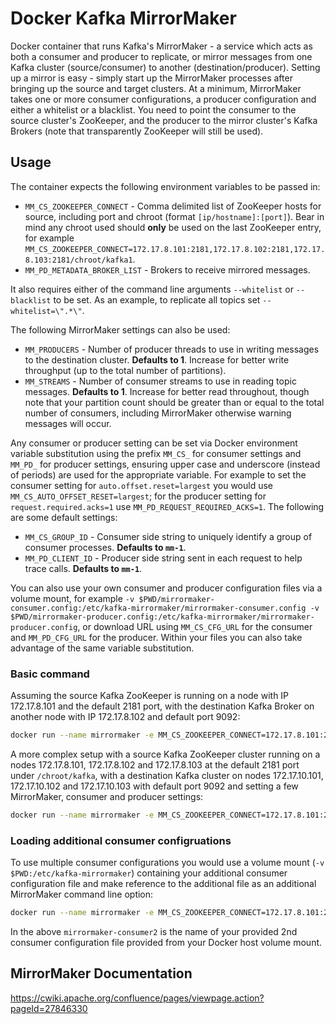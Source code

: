 # Docker Kafka MirrorMaker
Docker container that runs Kafka's MirrorMaker - a service which acts as both a consumer and producer to replicate, or mirror messages from one Kafka cluster (source/consumer) to another (destination/producer). Setting up a mirror is easy - simply start up the MirrorMaker processes after bringing up the source and target clusters. At a minimum, MirrorMaker takes one or more consumer configurations, a producer configuration and either a whitelist or a blacklist. You need to point the consumer to the source cluster's ZooKeeper, and the producer to the mirror cluster's Kafka Brokers (note that transparently ZooKeeper will still be used).

## Usage
The container expects the following environment variables to be passed in:

- `MM_CS_ZOOKEEPER_CONNECT` - Comma delimited list of ZooKeeper hosts for source, including port and chroot (format `[ip/hostname]:[port]`). Bear in mind any chroot used should **only** be used on the last ZooKeeper entry, for example `MM_CS_ZOOKEEPER_CONNECT=172.17.8.101:2181,172.17.8.102:2181,172.17.8.103:2181/chroot/kafka1`.
- `MM_PD_METADATA_BROKER_LIST` - Brokers to receive mirrored messages.

It also requires either of the command line arguments `--whitelist` or `--blacklist` to be set. As an example, to replicate all topics set `--whitelist=\".*\"`.

The following MirrorMaker settings can also be used:
- `MM_PRODUCERS` - Number of producer threads to use in writing messages to the destination cluster. **Defaults to 1**. Increase for better write throughput (up to the total number of partitions).
- `MM_STREAMS` - Number of consumer streams to use in reading topic messages. **Defaults to 1**. Increase for better read throughout, though note that your partition count should be greater than or equal to the total number of consumers, including MirrorMaker otherwise warning messages will occur.

Any consumer or producer setting can be set via Docker environment variable substitution using the prefix `MM_CS_` for consumer settings and `MM_PD_` for producer settings, ensuring upper case and underscore (instead of periods) are used for the appropriate variable. For example to set the consumer setting for `auto.offset.reset=largest` you would use `MM_CS_AUTO_OFFSET_RESET=largest`; for the producer setting for `request.required.acks=1` use `MM_PD_REQUEST_REQUIRED_ACKS=1`. The following are some default settings:

- `MM_CS_GROUP_ID` - Consumer side string to uniquely identify a group of consumer processes. **Defaults to `mm-1`**.
- `MM_PD_CLIENT_ID` - Producer side string sent in each request to help trace calls. **Defaults to `mm-1`**.

You can also use your own consumer and producer configuration files via a volume mount, for example `-v $PWD/mirrormaker-consumer.config:/etc/kafka-mirrormaker/mirrormaker-consumer.config -v $PWD/mirrormaker-producer.config:/etc/kafka-mirrormaker/mirrormaker-producer.config`, or download URL using `MM_CS_CFG_URL` for the consumer and `MM_PD_CFG_URL` for the producer. Within your files you can also take advantage of the same variable substitution.

### Basic command
Assuming the source Kafka ZooKeeper is running on a node with IP 172.17.8.101 and the default 2181 port, with the destination Kafka Broker on another node with IP 172.17.8.102 and default port 9092:

```sh
docker run --name mirrormaker -e MM_CS_ZOOKEEPER_CONNECT=172.17.8.101:2181 -e MM_PD_METADATA_BROKER_LIST=172.17.8.102:9092 cgswong/mirrormaker-ssh --whitelist=\".*\"
```

A more complex setup with a source Kafka ZooKeeper cluster running on a nodes 172.17.8.101, 172.17.8.102 and 172.17.8.103 at the default 2181 port under `/chroot/kafka`, with a destination Kafka cluster on nodes 172.17.10.101, 172.17.10.102 and 172.17.10.103 with default port 9092 and setting a few MirrorMaker, consumer and producer settings:

```sh
docker run --name mirrormaker -e MM_CS_ZOOKEEPER_CONNECT=172.17.8.101:2181,172.17.8.102:2181,172.17.8.103:2181/chroot/kafka -e MM_PD_METADATA_BROKER_LIST=172.17.10.101:9092,172.17.10.102:9092,172.17.10.103:9092 -e MM_STREAMS=3 -e MM_PRODUCERS=3 -e MM_CS_GROUP_ID=mirrormaker -e MM_PD_CLIENT_ID=mirrormaker -e MM_PD_REQUEST_REQUIRED_ACKS=1 cgswong/mirrormaker-ssh --whitelist=\"mm-test,metrics\"
```

### Loading additional consumer configruations
To use multiple consumer configurations you would use a volume mount (`-v $PWD:/etc/kafka-mirrormaker`) containing your additional consumer configuration file and make reference to the additional file as an additional MirrorMaker command line option:

```sh
docker run --name mirrormaker -e MM_CS_ZOOKEEPER_CONNECT=172.17.8.101:2181 -e MM_PD_METADATA_BROKER_LIST=172.17.8.102:9092 -v $PWD:/etc/kafka-mirrormaker cgswong/mirrormaker-ssh --blacklist=\"metrics,_schemas\" --consumer.config /etc/kafka-mirrormaker/mirrormaker-consumer2.config
```

In the above `mirrormaker-consumer2` is the name of your provided 2nd consumer configuration file provided from your Docker host volume mount.

## MirrorMaker Documentation
https://cwiki.apache.org/confluence/pages/viewpage.action?pageId=27846330
